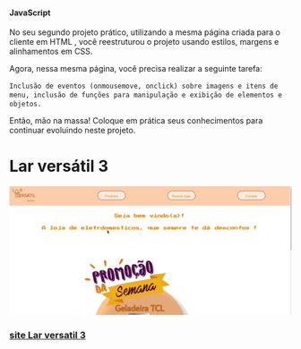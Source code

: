 #### JavaScript

No seu segundo projeto prático, utilizando a mesma página criada para o cliente em HTML , você reestruturou o projeto usando estilos, margens e alinhamentos em CSS.

Agora, nessa mesma página, você precisa realizar a seguinte tarefa:

    Inclusão de eventos (onmousemove, onclick) sobre imagens e itens de menu, inclusão de funções para manipulação e exibição de elementos e objetos. 

Então, mão na massa! Coloque em prática seus conhecimentos para continuar evoluindo neste projeto.


# Lar versátil 3

![gifinterativo](https://github.com/lrolivera/Projeto-Lar-versatil/blob/master/Larversatil-3/larversatil3.gif)

<h3> <a href="https://larversatil3-projeto.netlify.app/index.html"> site Lar versatil 3 </a>
</h3>

